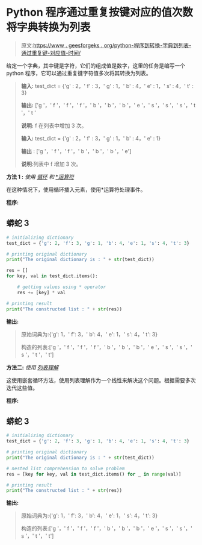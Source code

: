 # Python 程序通过重复按键对应的值次数将字典转换为列表

> 原文:[https://www . geesforgeks . org/python-程序到转换-字典到列表-通过重复键-对应值-时间/](https://www.geeksforgeeks.org/python-program-to-convert-dictionary-to-list-by-repeating-keys-corresponding-value-times/)

给定一个字典，其中键是字符，它们的组成值是数字，这里的任务是编写一个 python 程序，它可以通过重复键字符值多次将其转换为列表。

> **输入:** test_dict = {'g' : 2，' f' : 3，' g' : 1，' b' : 4，' e' : 1，' s' : 4，' t' : 3}
> 
> **输出:** ['g '，' f '，' f '，' f '，' b '，' b '，' b '，' e '，' s '，' s '，' s '，' t '，' t '
> 
> **说明:** f 在列表中增加 3 次。
> 
> **输入:** test_dict = {'g' : 2，' f' : 3，' g' : 1，' b' : 4，' e' : 1}
> 
> **输出** : ['g '，' f '，' f '，' b '，' b '，' b '，' e']
> 
> **说明**:列表中 f 增加 3 次。

**方法 1 :** *使用* [*循环*](https://www.geeksforgeeks.org/loops-in-python/) *和* [**运算符*](https://www.geeksforgeeks.org/python-operators/)

在这种情况下，使用循环插入元素，使用*运算符处理事件。

**程序:**

## 蟒蛇 3

```py
# initializing dictionary
test_dict = {'g': 2, 'f': 3, 'g': 1, 'b': 4, 'e': 1, 's': 4, 't': 3}

# printing original dictionary
print("The original dictionary is : " + str(test_dict))

res = []
for key, val in test_dict.items():

    # getting values using * operator
    res += [key] * val

# printing result
print("The constructed list : " + str(res))
```

**输出:**

> 原始词典为:{'g': 1，' f': 3，' b': 4，' e': 1，' s': 4，' t': 3}
> 
> 构造的列表:['g '，' f '，' f '，' f '，' b '，' b '，' b '，' e '，' s '，' s '，' s '，' t '，' t']

**方法二:** *使用* [*列表理解*](https://www.geeksforgeeks.org/python-list-comprehension-and-slicing/)

这使用嵌套循环方法，使用列表理解作为一个线性来解决这个问题。根据需要多次迭代这些值。

**程序:**

## 蟒蛇 3

```py
# initializing dictionary
test_dict = {'g': 2, 'f': 3, 'g': 1, 'b': 4, 'e': 1, 's': 4, 't': 3}

# printing original dictionary
print("The original dictionary is : " + str(test_dict))

# nested list comprehension to solve problem
res = [key for key, val in test_dict.items() for _ in range(val)]

# printing result
print("The constructed list : " + str(res))
```

**输出:**

> 原始词典为:{'g': 1，' f': 3，' b': 4，' e': 1，' s': 4，' t': 3}
> 
> 构造的列表:['g '，' f '，' f '，' f '，' b '，' b '，' b '，' e '，' s '，' s '，' s '，' t '，' t']